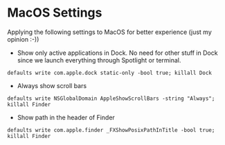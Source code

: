 # MacOS Settings

Applying the following settings to MacOS for better experience (just my opinion :-))

* Show only active applications in Dock. No need for other stuff in Dock since we launch everything through Spotlight or terminal.
```
defaults write com.apple.dock static-only -bool true; killall Dock
```
* Always show scroll bars
```
defaults write NSGlobalDomain AppleShowScrollBars -string "Always"; killall Finder
```
* Show path in the header of Finder
```
defaults write com.apple.finder _FXShowPosixPathInTitle -bool true; killall Finder
```
